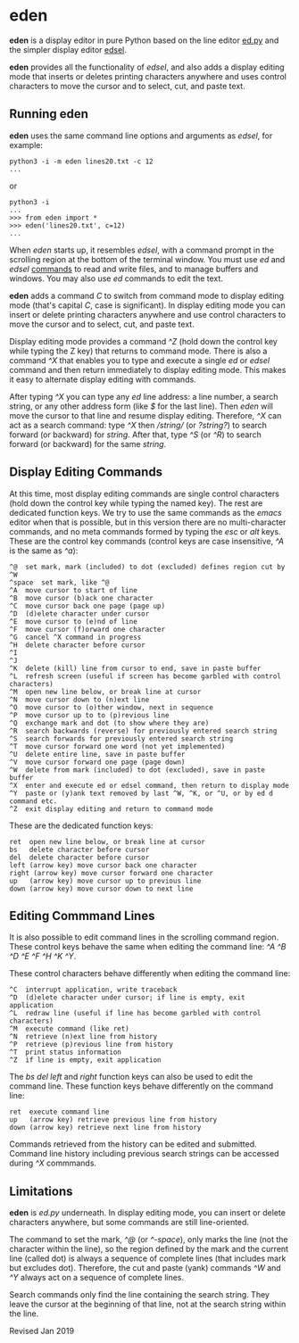 
eden
====

**eden** is a display editor in pure Python based on the line editor
  [ed.py](ed.md) and the simpler display editor [edsel](edsel.md).

**eden** provides all the functionality of *edsel*, and also adds a display
editing mode
that inserts or deletes printing characters anywhere and uses control characters
to move the cursor and to select, cut, and paste text.

## Running eden ##

**eden** uses the same command line options and arguments as *edsel*,
for example:

    python3 -i -m eden lines20.txt -c 12
    ...

or

    python3 -i
    ...
    >>> from eden import *
    >>> eden('lines20.txt', c=12)
    ...

When *eden* starts up, it resembles *edsel*, with a command prompt in the
scrolling region at the bottom of the terminal window.   You must
use *ed* and *edsel* [commands](ed.txt) to read and write files, and to manage
buffers and windows. You may also use *ed* commands to edit the text.

**eden** adds a command *C* to switch from command mode to display editing mode
(that's capital *C*, case is significant).  In display editing mode you can
insert or delete printing characters anywhere and use control characters
to move the cursor and to select, cut, and paste text.

Display editing mode provides a command
*^Z* (hold down the control key while typing the Z key) that
returns to command mode.  There is also a command *^X* that enables you
to type and execute a single *ed* or *edsel* command and then return immediately
to display editing mode.  This makes it easy to alternate display editing with
commands.

After typing *^X* you can type any *ed* line address: a line number, a search string,
or any other address form (like *$* for the last line).  Then *eden* will move
the cursor to that line and resume display editing.  Therefore, *^X* can act
as a search command: type *^X* then */string/* (or *?string?*) to search forward
(or backward) for *string*.  After that, type *^S* (or *^R*) to search
forward (or backward) for the same *string*.

## Display Editing Commands ##

At this time, most display editing commands are single control characters
(hold down the control key while typing the named key).  The rest are dedicated
function keys.  We try to use the
same commands as the *emacs* editor when that is possible, but in this version
there are no multi-character commands, and no meta commands
formed by typing the *esc* or *alt* keys.   These are the control key commands
(control keys are case insensitive, *^A* is the same as *^a*):

    ^@  set mark, mark (included) to dot (excluded) defines region cut by ^W
    ^space  set mark, like ^@
    ^A  move cursor to start of line
    ^B  move cursor (b)ack one character
    ^C  move cursor back one page (page up)
    ^D  (d)elete character under cursor
    ^E  move cursor to (e)nd of line
    ^F  move cursor (f)orward one character
    ^G  cancel ^X command in progress
    ^H  delete character before cursor
    ^I
    ^J
    ^K  delete (kill) line from cursor to end, save in paste buffer
    ^L  refresh screen (useful if screen has become garbled with control characters)
    ^M  open new line below, or break line at cursor
    ^N  move cursor down to (n)ext line
    ^O  move cursor to (o)ther window, next in sequence
    ^P  move cursor up to to (p)revious line
    ^Q  exchange mark and dot (to show where they are)
    ^R  search backwards (reverse) for previously entered search string
    ^S  search forwards for previously entered search string
    ^T  move cursor forward one word (not yet implemented)
    ^U  delete entire line, save in paste buffer
    ^V  move cursor forward one page (page down)
    ^W  delete from mark (included) to dot (excluded), save in paste buffer
    ^X  enter and execute ed or edsel command, then return to display mode
    ^Y  paste or (y)ank text removed by last ^W, ^K, or ^U, or by ed d command etc.
    ^Z  exit display editing and return to command mode

These are the dedicated function keys:

    ret  open new line below, or break line at cursor
    bs   delete character before cursor
    del  delete character before cursor
    left (arrow key) move cursor back one character
    right (arrow key) move cursor forward one character
    up   (arrow key) move cursor up to previous line
    down (arrow key) move cursor down to next line

## Editing Commmand Lines ##

It is also possible to edit command lines in the scrolling command region.
These control keys behave the same when editing the command line: *^A ^B ^D
^E ^F ^H ^K ^Y*.

These control characters behave differently when editing the command line:

    ^C  interrupt application, write traceback
    ^D  (d)elete character under cursor; if line is empty, exit application
    ^L  redraw line (useful if line has become garbled with control characters)
    ^M  execute command (like ret)
    ^N  retrieve (n)ext line from history
    ^P  retrieve (p)revious line from history
    ^T  print status information
    ^Z  if line is empty, exit application

The *bs del left* and *right* function keys can also be used to edit the command
line.  These function keys  behave differently on the command line:

    ret  execute command line
    up   (arrow key) retrieve previous line from history
    down (arrow key) retrieve next line from history

Commands retrieved from the history
can be edited and submitted.   Command line history including previous
search strings can be accessed during *^X* commmands.

## Limitations ##

**eden** is *ed.py* underneath.  In display editing mode, you can insert or
delete characters anywhere, but some commands are still line-oriented.

The command to set the mark, *^@* (or *^-space*), only marks the line
(not the character within the line), so the region defined by the mark and
the current line (called dot) is always a sequence of complete lines (that
includes mark but excludes dot).   Therefore, the cut and paste (yank) commands
*^W* and *^Y* always act on a sequence of complete lines.

Search commands only find the line containing the search string.  They
leave the cursor at the beginning of that line, not at the search string
within the line.

Revised Jan 2019

